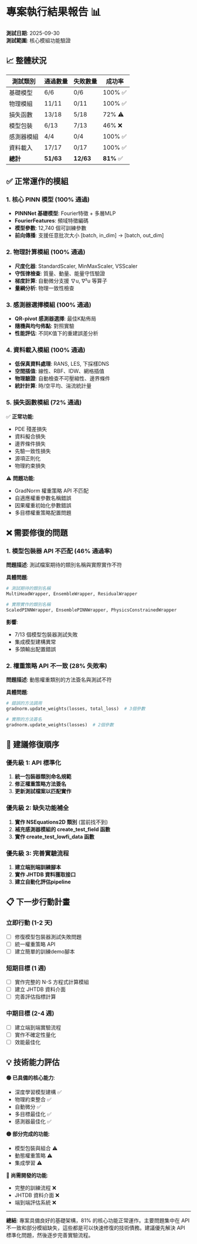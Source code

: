 # 專案執行結果報告 📊

**測試日期**: 2025-09-30  
**測試範圍**: 核心模組功能驗證  

## 📈 整體狀況

| 測試類別 | 通過數量 | 失敗數量 | 成功率 |
|---------|---------|---------|--------|
| 基礎模型 | 6/6 | 0/6 | 100% ✅ |
| 物理模組 | 11/11 | 0/11 | 100% ✅ |
| 損失函數 | 13/18 | 5/18 | 72% ⚠️ |
| 模型包裝 | 6/13 | 7/13 | 46% ❌ |
| 感測器模組 | 4/4 | 0/4 | 100% ✅ |
| 資料載入 | 17/17 | 0/17 | 100% ✅ |
| **總計** | **51/63** | **12/63** | **81%** ✅ |

## ✅ 正常運作的模組

### 1. 核心 PINN 模型 (100% 通過)
- **PINNNet 基礎模型**: Fourier特徵 + 多層MLP 
- **FourierFeatures**: 頻域特徵編碼
- **模型參數**: 12,740 個可訓練參數
- **前向傳播**: 支援任意批次大小 [batch, in_dim] → [batch, out_dim]

### 2. 物理計算模組 (100% 通過)
- **尺度化器**: StandardScaler, MinMaxScaler, VSScaler
- **守恆律檢查**: 質量、動量、能量守恆驗證
- **梯度計算**: 自動微分支援 ∇u, ∇²u 等算子
- **量綱分析**: 物理一致性檢查

### 3. 感測器選擇模組 (100% 通過)
- **QR-pivot 感測器選擇**: 最佳K點佈局
- **隨機與均勻佈點**: 對照實驗
- **性能評估**: 不同K值下的重建誤差分析

### 4. 資料載入模組 (100% 通過)
- **低保真資料處理**: RANS, LES, 下採樣DNS
- **空間插值**: 線性、RBF、IDW、網格插值
- **物理驗證**: 自動檢查不可壓縮性、邊界條件
- **統計計算**: 時/空平均、湍流統計量

### 5. 損失函數模組 (72% 通過)
✅ **正常功能**:
- PDE 殘差損失
- 資料擬合損失  
- 邊界條件損失
- 先驗一致性損失
- 源項正則化
- 物理約束損失

⚠️ **問題功能**:
- GradNorm 權重策略 API 不匹配
- 自適應權重參數名稱錯誤
- 因果權重初始化參數錯誤
- 多目標權重策略配置問題

## ❌ 需要修復的問題

### 1. 模型包裝器 API 不匹配 (46% 通過率)

**問題描述**: 測試檔案期待的類別名稱與實際實作不符

**具體問題**:
```python
# 測試期待的類別名稱
MultiHeadWrapper, EnsembleWrapper, ResidualWrapper

# 實際實作的類別名稱  
ScaledPINNWrapper, EnsemblePINNWrapper, PhysicsConstrainedWrapper
```

**影響**:
- 7/13 個模型包裝器測試失敗
- 集成模型建構異常
- 多頭輸出配置錯誤

### 2. 權重策略 API 不一致 (28% 失敗率)

**問題描述**: 動態權重類別的方法簽名與測試不符

**具體問題**:
```python
# 錯誤的方法調用
gradnorm.update_weights(losses, total_loss)  # 3個參數

# 實際的方法簽名  
gradnorm.update_weights(losses)  # 2個參數
```

## 🔧 建議修復順序

### 優先級 1: API 標準化
1. **統一包裝器類別命名規範**
2. **修正權重策略方法簽名**  
3. **更新測試檔案以匹配實作**

### 優先級 2: 缺失功能補全
1. **實作 NSEquations2D 類別** (當前找不到)
2. **補充感測器模組的 create_test_field 函數**
3. **實作 create_test_lowfi_data 函數**

### 優先級 3: 完善實驗流程
1. **建立端到端訓練腳本**
2. **實作 JHTDB 資料獲取接口**
3. **建立自動化評估pipeline**

## 📋 下一步行動計畫

### 立即行動 (1-2 天)
- [ ] 修復模型包裝器測試失敗問題
- [ ] 統一權重策略 API
- [ ] 建立簡單的訓練demo腳本

### 短期目標 (1 週)  
- [ ] 實作完整的 N-S 方程式計算模組
- [ ] 建立 JHTDB 資料介面
- [ ] 完善評估指標計算

### 中期目標 (2-4 週)
- [ ] 建立端到端實驗流程
- [ ] 實作不確定性量化
- [ ] 效能最佳化

## 💡 技術能力評估

**🟢 已具備的核心能力**:
- 深度學習模型建構 ✅
- 物理約束整合 ✅  
- 自動微分 ✅
- 多目標最佳化 ✅
- 感測器最佳化 ✅

**🟡 部分完成的功能**:
- 模型包裝與組合 ⚠️
- 動態權重策略 ⚠️
- 集成學習 ⚠️

**🔴 尚需開發的功能**:
- 完整的訓練流程 ❌  
- JHTDB 資料介面 ❌
- 端到端評估系統 ❌

---

**總結**: 專案具備良好的基礎架構，81% 的核心功能正常運作。主要問題集中在 API 不一致和部分模組缺失，這些都是可以快速修復的技術債務。建議優先解決 API 標準化問題，然後逐步完善實驗流程。